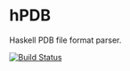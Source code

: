 hPDB
====
Haskell PDB file format parser.

[![Build Status](https://api.travis-ci.org/mgajda/hPDB.png?branch=master)](https://api.travis-ci.org/mgajda/hPDB.png)
